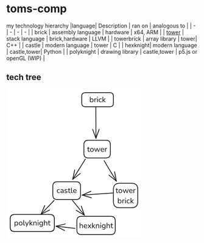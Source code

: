 # toms-comp
my technology hierarchy
|language| Description | ran on | analogous to |
| - | - | - | - |
| brick | assembly language | hardware | x64, ARM |
| [tower](tower.md) | stack language | brick,hardware | LLVM |
| towerbrick | array library | tower| C++ |
| castle | modern language | tower | C |
| hexknight| modern language | castle,tower| Python | 
| polyknight | drawing library | castle,tower | p5.js or openGL (WIP) | 

## tech tree

![alt text](tech_tree.png)

